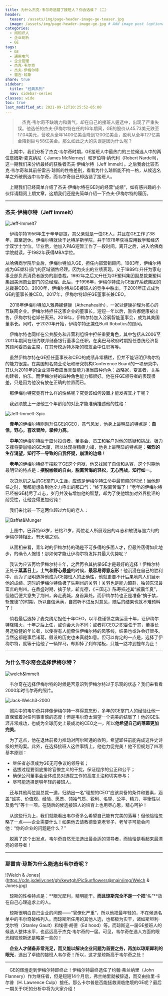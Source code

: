 ```yaml
---
title: 为什么杰克·韦尔奇选错了接班人？你会选谁？（二）
header:
  teaser: /assets/img/page-header-image-ge-teaser.jpg
  image: /assets/img/page-header-image-ge.jpg # Add image post (optional)
categories:
  - 阅相识人
  - 企业剖析
  - GE
tags: 
  - GE
  - 通用电气
  - 企业管理
  - 杰克·韦尔奇
  - 杰夫·伊梅尔特
  - 雷吉·琼斯
share: true
sidebar:
  title: "经典系列"
  nav: sidebar-series
classes: wide
toc: true
last_modified_at: 2021-09-12T10:25:52-05:00
---
```


>&emsp;杰克·韦尔奇不缺魄力和勇气，却在自己的接班人遴选中，出现了严重失误。他选任的杰夫·伊梅尔特在任的16年期间，GE的股价从45.73美元跌至17.04美元，营收从全年1400亿美金降到1200亿美金，盈利从全年127亿美金降到巨亏58亿美金。那么如此之大的失误是因为什么呢？

&emsp;上期中，我们分析了杰克·韦尔奇时期，GE接班人中最热门的三位候选人中的两位詹姆斯·麦克纳尼（ James McNerney）和罗伯特·纳代利（Robert Nardelli)，这一期我们来分析最终的获胜者杰夫·伊梅尔特（Jeff Immelt）。之后我会比较杰克·韦尔奇和其前任雷吉·琼斯的性格差别，看看为什么琼斯能不拘一格，从候选名单之外破例选中韦尔奇，而韦尔奇自己却选错了接班人。

&emsp;上期我们已经简单介绍了杰夫·伊梅尔特在GE时的经营“成绩”，如有感兴趣的小伙伴请翻阅上期文章，这期我们还是先简单介绍一下杰夫·伊梅尔特的履历。

---

### 杰夫·伊梅尔特（Jeff Immelt）

![Jeff-Immelt7](https://cdn.jsdelivr.net/gh/kewtgh/PicSunflowers@main/img/Jeff-Immelt7.jpg)

&emsp;伊梅尔特1956年生于辛辛那提，其父亲就是一位GE人，并且在GE工作了38年，直至退休。伊梅尔特就读于达特茅斯学院，并于1978年获得应用数学和经济学双学士学位。毕业后，他加入P&G短暂工作了一段时间。离开之后，进入哈佛商学院就读，于1982年获得MBA学位。

​	从哈佛商学院毕业后，伊梅尔特加入GE，担任内部营销顾问。1983年，伊梅尔特成为GE塑料部门的区域销售经理。因为突出的业绩表现，又于1989年升任为家电事业部负责消费者服务的副总裁。1992年之后又升任为GE塑料集团副总裁兼塑料集团美洲商业部门的总经理。此后，于1996年，伊梅尔特成为GE医疗系统集团的总裁兼CEO。2000年，伊梅尔特从GE接班人的竞争中胜出，于2001年正式成为GE的董事长兼CEO。2017年，伊梅尔特卸任GE董事长兼CEO。

&emsp;2018年伊梅尔特加入雅典娜健康（Athenahealth），一家以健康护理为核心的互联网企业。伊梅尔特担任这家企业的董事长。短短一年以后，雅典娜健康被出售，伊梅尔特也卸任离开。2019年，伊梅尔特加入涂鸦智能董事会，成为其美国董事长。同时，于2020年开始，伊梅尔特还兼任Built Robotics的顾问。

&emsp;伊梅尔特也同样在公共服务和非营利组织中担任重要角色，其中包括从2006至2011年期间在纽约联邦储备银行董事会任职，在奥巴马政府时期担任总统经济复苏顾问委员会主席，在其母校达特茅斯的校友会中任职等等。

&emsp;虽然伊梅尔特在GE担任董事长和CEO的成绩非常糟糕，但并不能证明伊梅尔特的能力很差。在美国知名商业论坛和研究机构Conference Board的一项研究中，其认为2010年的企业领导者应当具备能力担当四种角色：战略家，变革者，关系构建者，伯乐。而伊梅尔特的四种角色能力都很好。他在任GE领导者的表现很差，只是因为他没有放在正确的位置而已。

&emsp;那伊梅尔特究竟有什么样的性格呢？究竟该如何设置才能发挥其才干呢？

&emsp;我必须放上一张他三个年龄段的对比才能准确描述他的性格：

![Jeff-Immelt-3pic](https://cdn.jsdelivr.net/gh/kewtgh/PicSunflowers@main/img/Jeff-Immelt-3pic.jpg)

&emsp;**青年**的伊梅尔特刚刚升任GE的GEO，意气风发，他身上最明显的特点是：**自信，野心，喜欢冒险，掌控力高。**

&emsp;**中年**的伊梅尔特疲于应付投资者、董事会、员工和客户对他的质疑和挑战，极力支撑将要崩塌的GE大厦，所以体现得精疲力竭，他身上最明显的特点是：**强烈的生存渴望，知行不一导致的自我怀疑，崩溃的边缘！**

&emsp;**老年**的伊梅尔特终于摆脱了GE这个包袱，他又找回了自信和从容，这个时期他最明显的特点是：**摆脱枷锁的自由，脱离苦海的轻松，无心再战，知行如一。**

&emsp;次贷危机之后的GE掌门人生涯，应该是伊梅尔特生命中最煎熬的时光！当他卸任之时，我都能想象到他全力呼出的那口气：“终于脱离苦海了！”老年的伊梅尔特已经被GE耗尽了斗志，岁月并没有增加他的智慧，却为了使他增加对外界批评的耐受性，让他变得更加迟钝！

&emsp;我们来比较一下这两位超过六旬的老人：

![Baffet&Munger](https://cdn.jsdelivr.net/gh/kewtgh/PicSunflowers@main/img/Baffet&Munger.jpg)

&emsp;上图中，巴菲特63岁，芒格71岁，两位老人所展现出的斗志和敏锐与逾六旬的伊梅尔特相比，有天壤之别。

&emsp;从面相来看，青年时的伊梅尔特的确是不可多得的多面人才，但最终落得如此地步，的确令人惋惜！那如何才能让伊梅尔特发挥其最大优势呢？

&emsp;我认为应该再给伊梅尔特十年，之后再令其执掌GE才是最好的选择！伊梅尔特正处于**蒸蒸日上，士气和野心最盛**的时候，**最容易得意忘形**！他沉浸在自己的胜利中，而为了证明选择他成为GE接班人的正确性，他就更要不计后果地向人们展示他的成绩。这时的伊梅尔特像极了失荆州的关羽！关羽也是能力超群，独领东汉最富庶的荆州。在鼎盛时期，擒于禁，斩庞德，《三国志》陈寿描述其“威震华夏”，但随后便大意失了荆州，奔走麦城，身首异处。而伊梅尔特也正是准备“擒于禁，斩庞德”的时期，所以自信满满，自然听不进反对意见，随后的结果也就不难预料了！

&emsp;倘若最后选择了麦克纳尼担任十年CEO，以平稳谨慎之势运营十年，让伊梅尔特降降火，十年之后上任，或许会大为不同；或者将CEO之职委任于其，董事长另选稳健的年长者，以使得有人能牵住伊梅尔特的风筝线，结果也或许会好很多。当然这都是事后诸葛，假设的历史也未真就如意。但可以肯定的一点是，选择了伊梅尔特，就等于给他了一辆悍马，却卸掉了刹车踏板，只能一路冲到撞车为止！

---

### 为什么韦尔奇会选择伊梅尔特？

![welch&Immelt](https://cdn.jsdelivr.net/gh/kewtgh/PicSunflowers@main/img/welch&Immelt.jpg)

&emsp;韦尔奇在选择伊梅尔特的时候是否意识到伊梅尔特过于乐观的状态？我们来看看2000年时韦尔奇的照片。

![Jack-Welch3-2000](https://cdn.jsdelivr.net/gh/kewtgh/PicSunflowers@main/img/Jack-Welch3-2000.jpg)

&emsp;照片中的韦尔奇并非像伊梅尔特一样得意忘形，多年的GE掌门人的经验让他一直保留着对任何事审慎的态度！但是韦尔奇太渴望一个完美的结局了！他的GE生涯非常成功，也成为全球历史上最成功的CEO之一，所以**他希望自己的落幕更加完美**。

&emsp;为了这点，他在退休前极力推动对阿尔斯通的收购，希望卸任前能完成这件史诗级的并购案。此外，在选择接班人这件事情上，他也力促完美！他不但规划了四项基本原则：

- 继任者必须成为GE无可争议的领导者；
- 选拔过程要彻底排除官僚主义的干扰，保证程序的公正和公平；
- 确保公司董事会全体成员对选拔工作的高度关注和切实参与；
- 尽可能选择足够年轻的接班人。

&emsp;还与其他两位副总裁一道，归纳出一名“理想的CEO”应该具备的条件和要素，涵盖“诚实、价值观、经验、愿景、领袖气质、锐利、名望、公平、精力、平衡性以及勇气”等十一项。在随后的候选接班人的培育上也用尽心思，精心呵护！

&emsp;从这些行为上，我们就能看出韦尔奇多么希望自己能有完美的落幕！但他恰恰忽略了一点——企业需要什么！如果他去请教德鲁克老爷子，老爷子可能会问他：“你的企业的问题是什么？”

&emsp;脱离了这个出发点，韦尔奇自然无法选出最合适的领导者，而恰恰是看起来最漂亮的领导者！

---

### 那雷吉·琼斯为什么能选出韦尔奇呢？

![Welch & Jones](https://cdn.jsdelivr.net/gh/kewtgh/PicSunflowers@main/img/Welch & Jones.jpg)

&emsp;琼斯的性格特点是：**眼光犀利，精明能干。**而且琼斯完全不是一个把**“名”**放在自己心理追求上的人。

&emsp;琼斯很明白自己企业的问题——“官僚化严重”，所以他把最年轻的，不在候选名单中的韦尔奇破格列入。而琼斯所任用的其他人选，也都极为实干，诸如斯坦利·戈尔特（Stanley Gault）和埃德·胡德（Ed hood）等。而琼斯这一届GE接班人的候选人整体水平，也远远高于杰克·韦尔奇的一届。可见，韦尔奇在选人方面的眼光相较琼斯还是略差一些的！

&emsp;**企业人才储备非常充足，而又能以解决企业问题为首要之务，再加以琼斯犀利的眼光**，选出了卓绝的接班人韦尔奇！所以，这才是琼斯高于韦尔奇之处！

---



&emsp;GE的辉煌走到伊梅尔特即终止！伊梅尔特最终选任了约翰·弗兰纳里（John Flannery）作为继任者，但是短短14个月后，弗兰纳里就被辞退，而交由拉里·卡尔普（H. Lawrence Culp）接任。那么卡尔普是否能拯救濒临绝境的GE呢？最后一期关于GE的分析中将为大家介绍！
